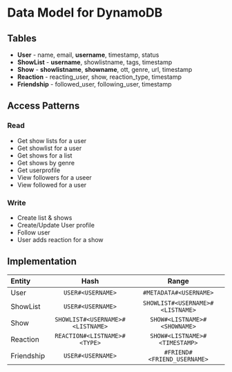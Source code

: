 # Data Model for DynamoDB

## Tables
* **User** - name, email, **username**, timestamp, status
* **ShowList** - **username**, showlistname, tags, timestamp 
* **Show** - **showlistname**, **showname**, ott, genre, url, timestamp
* **Reaction** - reacting_user, show, reaction_type, timestamp
* **Friendship** - followed_user, following_user, timestamp

## Access Patterns 
### Read
* Get show lists for a user 
* Get showlist for a user 
* Get shows for a list 
* Get shows by genre 
* Get userprofile
* View followers for a useer 
* View followed for a user 

### Write
* Create list & shows 
* Create/Update User profile 
* Follow user 
* User adds reaction for a show 

## Implementation 
| Entity        | Hash           | Range  |
| :------------- |:-------------:|:-----:|
| User    | `USER#<USERNAME>` | `#METADATA#<USERNAME>` |
| ShowList     | `USER#<USERNAME>`      | `SHOWLIST#<USERNAME>#<LISTNAME>` |
| Show | `SHOWLIST#<USERNAME>#<LISTNAME>` | `SHOW#<LISTNAME>#<SHOWNAME>` |
| Reaction | `REACTION#<LISTNAME>#<TYPE>`     | `SHOW#<LISTNAME>#<TIMESTAMP>` |
| Friendship | `USER#<USERNAME>`      | `#FRIEND#<FRIEND_USERNAME>` |

